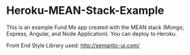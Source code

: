 # Heroku-MEAN-Stack-Example
This is an example Fund Me app created with the MEAN stack (Mongo, Express, Angular, and Node Application).
You can deploy to Heroku.

Front End Style Library used: http://semantic-ui.com/
